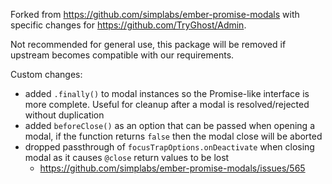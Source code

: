 Forked from https://github.com/simplabs/ember-promise-modals with specific changes for https://github.com/TryGhost/Admin.

Not recommended for general use, this package will be removed if upstream becomes compatible with our requirements.

Custom changes:
- added `.finally()` to modal instances so the Promise-like interface is more complete. Useful for cleanup after a modal is resolved/rejected without duplication
- added `beforeClose()` as an option that can be passed when opening a modal, if the function returns `false` then the modal close will be aborted
- dropped passthrough of `focusTrapOptions.onDeactivate` when closing modal as it causes `@close` return values to be lost
  - https://github.com/simplabs/ember-promise-modals/issues/565
